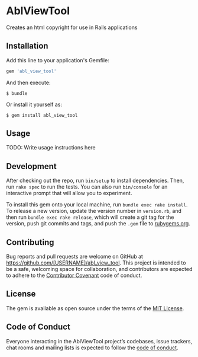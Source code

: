 # AblViewTool

Creates an html copyright for use in Rails applications

## Installation

Add this line to your application's Gemfile:

```ruby
gem 'abl_view_tool'
```

And then execute:

    $ bundle

Or install it yourself as:

    $ gem install abl_view_tool

## Usage

TODO: Write usage instructions here

## Development

After checking out the repo, run `bin/setup` to install dependencies. Then, run `rake spec` to run the tests. You can also run `bin/console` for an interactive prompt that will allow you to experiment.

To install this gem onto your local machine, run `bundle exec rake install`. To release a new version, update the version number in `version.rb`, and then run `bundle exec rake release`, which will create a git tag for the version, push git commits and tags, and push the `.gem` file to [rubygems.org](https://rubygems.org).

## Contributing

Bug reports and pull requests are welcome on GitHub at https://github.com/[USERNAME]/abl_view_tool. This project is intended to be a safe, welcoming space for collaboration, and contributors are expected to adhere to the [Contributor Covenant](http://contributor-covenant.org) code of conduct.

## License

The gem is available as open source under the terms of the [MIT License](https://opensource.org/licenses/MIT).

## Code of Conduct

Everyone interacting in the AblViewTool project’s codebases, issue trackers, chat rooms and mailing lists is expected to follow the [code of conduct](https://github.com/[USERNAME]/abl_view_tool/blob/master/CODE_OF_CONDUCT.md).
